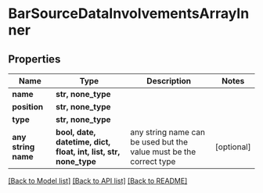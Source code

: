 # BarSourceDataInvolvementsArrayInner


## Properties
Name | Type | Description | Notes
------------ | ------------- | ------------- | -------------
**name** | **str, none_type** |  | 
**position** | **str, none_type** |  | 
**type** | **str, none_type** |  | 
**any string name** | **bool, date, datetime, dict, float, int, list, str, none_type** | any string name can be used but the value must be the correct type | [optional]

[[Back to Model list]](../README.md#documentation-for-models) [[Back to API list]](../README.md#documentation-for-api-endpoints) [[Back to README]](../README.md)


